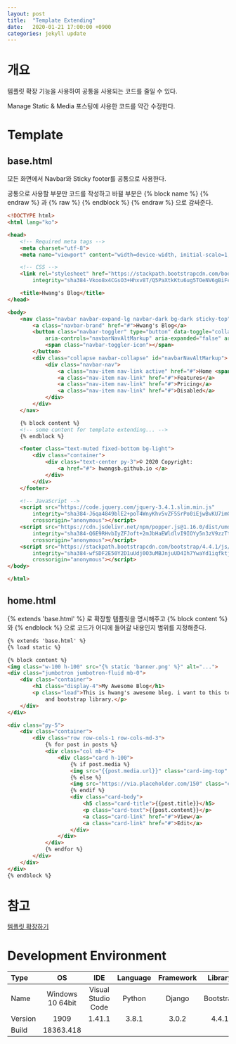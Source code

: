 ```yaml
---
layout: post
title:  "Template Extending"
date:   2020-01-21 17:00:00 +0900
categories: jekyll update
---
```

# 개요
템플릿 확장 기능을 사용하여 공통을 사용되는 코드를 줄일 수 있다.

Manage Static & Media 포스팅에 사용한 코드를 약간 수정한다.

# Template
## base.html
모든 화면에서 Navbar와 Sticky footer를 공통으로 사용한다.

공통으로 사용할 부분만 코드를 작성하고 바뀔 부분은 
{% block name %} {% endraw %} 과 {% raw %} {% endblock %} {% endraw %} 으로 감싸준다.

```html
<!DOCTYPE html>
<html lang="ko">

<head>
    <!-- Required meta tags -->
    <meta charset="utf-8">
    <meta name="viewport" content="width=device-width, initial-scale=1, shrink-to-fit=no">

    <!-- CSS -->
    <link rel="stylesheet" href="https://stackpath.bootstrapcdn.com/bootstrap/4.4.1/css/bootstrap.min.css"
        integrity="sha384-Vkoo8x4CGsO3+Hhxv8T/Q5PaXtkKtu6ug5TOeNV6gBiFeWPGFN9MuhOf23Q9Ifjh" crossorigin="anonymous">

    <title>Hwang's Blog</title>
</head>

<body>
    <nav class="navbar navbar-expand-lg navbar-dark bg-dark sticky-top">
        <a class="navbar-brand" href="#">Hwang's Blog</a>
        <button class="navbar-toggler" type="button" data-toggle="collapse" data-target="#navbarNavAltMarkup"
            aria-controls="navbarNavAltMarkup" aria-expanded="false" aria-label="Toggle navigation">
            <span class="navbar-toggler-icon"></span>
        </button>
        <div class="collapse navbar-collapse" id="navbarNavAltMarkup">
            <div class="navbar-nav">
                <a class="nav-item nav-link active" href="#">Home <span class="sr-only">(current)</span></a>
                <a class="nav-item nav-link" href="#">Features</a>
                <a class="nav-item nav-link" href="#">Pricing</a>
                <a class="nav-item nav-link" href="#">Disabled</a>
            </div>
        </div>
    </nav>

    {% block content %}
    <!-- some content for template extending... -->
    {% endblock %}

    <footer class="text-muted fixed-bottom bg-light">
        <div class="container">
            <div class="text-center py-3">© 2020 Copyright:
                <a href="#"> hwangsb.github.io </a>
            </div>
        </div>
    </footer>

    <!-- JavaScript -->
    <script src="https://code.jquery.com/jquery-3.4.1.slim.min.js"
        integrity="sha384-J6qa4849blE2+poT4WnyKhv5vZF5SrPo0iEjwBvKU7imGFAV0wwj1yYfoRSJoZ+n"
        crossorigin="anonymous"></script>
    <script src="https://cdn.jsdelivr.net/npm/popper.js@1.16.0/dist/umd/popper.min.js"
        integrity="sha384-Q6E9RHvbIyZFJoft+2mJbHaEWldlvI9IOYy5n3zV9zzTtmI3UksdQRVvoxMfooAo"
        crossorigin="anonymous"></script>
    <script src="https://stackpath.bootstrapcdn.com/bootstrap/4.4.1/js/bootstrap.min.js"
        integrity="sha384-wfSDF2E50Y2D1uUdj0O3uMBJnjuUD4Ih7YwaYd1iqfktj0Uod8GCExl3Og8ifwB6"
        crossorigin="anonymous"></script>
</body>

</html>
```


## home.html
{% extends 'base.html' %} 로 확장할 템플릿을 명시해주고 {% block content %} 와 {% endblock %} 으로 코드가 어디에 들어갈 내용인지 범위를 지정해준다.

```html
{% extends 'base.html' %}
{% load static %}

{% block content %}
<img class="w-100 h-100" src="{% static 'banner.png' %}" alt="...">
<div class="jumbotron jumbotron-fluid mb-0">
    <div class="container">
        <h1 class="display-4">My Awesome Blog</h1>
        <p class="lead">This is hwang's awesome blog. i want to this text long, this project used django framework
            and bootstrap library.</p>
    </div>
</div>

<div class="py-5">
    <div class="container">
        <div class="row row-cols-1 row-cols-md-3">
            {% for post in posts %}
            <div class="col mb-4">
                <div class="card h-100">
                    {% if post.media %}
                    <img src="{{post.media.url}}" class="card-img-top" alt="...">
                    {% else %}
                    <img src="https://via.placeholder.com/150" class="card-img-top" alt="...">
                    {% endif %}
                    <div class="card-body">
                        <h5 class="card-title">{{post.title}}</h5>
                        <p class="card-text">{{post.content}}</p>
                        <a class="card-link" href="#">View</a>
                        <a class="card-link" href="#">Edit</a>
                    </div>
                </div>
            </div>
            {% endfor %}
        </div>
    </div>
</div>
{% endblock %}
```


# 참고
[템플릿 확장하기](https://tutorial.djangogirls.org/ko/template_extending/)


# Development Environment

| Type | OS | IDE | Language | Framework | Library |
|:--|:--:|:--:|:--:|:--:|:--:|
| Name | Windows 10 64bit | Visual Studio Code | Python | Django | Bootstrap |
| Version | 1909 | 1.41.1 | 3.8.1 | 3.0.2 | 4.4.1 |
| Build | 18363.418 |
